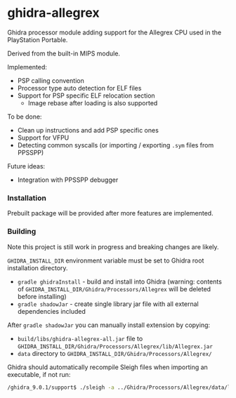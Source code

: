 ghidra-allegrex
===============

Ghidra processor module adding support for the Allegrex CPU used in the PlayStation Portable.

Derived from the built-in MIPS module.

Implemented:
- PSP calling convention
- Processor type auto detection for ELF files
- Support for PSP specific ELF relocation section
  - Image rebase after loading is also supported

To be done:
- Clean up instructions and add PSP specific ones
- Support for VFPU
- Detecting common syscalls (or importing / exporting `.sym` files from PPSSPP)

Future ideas:
- Integration with PPSSPP debugger

### Installation

Prebuilt package will be provided after more features are implemented.

### Building

Note this project is still work  in progress and breaking changes are likely.

`GHIDRA_INSTALL_DIR` environment variable must be set to Ghidra root installation directory.

- `gradle ghidraInstall` - build and install into Ghidra (warning: contents of `GHIDRA_INSTALL_DIR/Ghidra/Processors/Allegrex` will be deleted before installing)
- `gradle shadowJar` - create single library jar file with all external dependencies included

After `gradle shadowJar` you can manually install extension by copying:
 - `build/libs/ghidra-allegrex-all.jar` file to `GHIDRA_INSTALL_DIR/Ghidra/Processors/Allegrex/lib/Allegrex.jar`
 - `data` directory to `GHIDRA_INSTALL_DIR/Ghidra/Processors/Allegrex/`

Ghidra should automatically recompile Sleigh files when importing an executable, if not run:
```bash
/ghidra_9.0.1/support$ ./sleigh -a ../Ghidra/Processors/Allegrex/data/languages/
```
